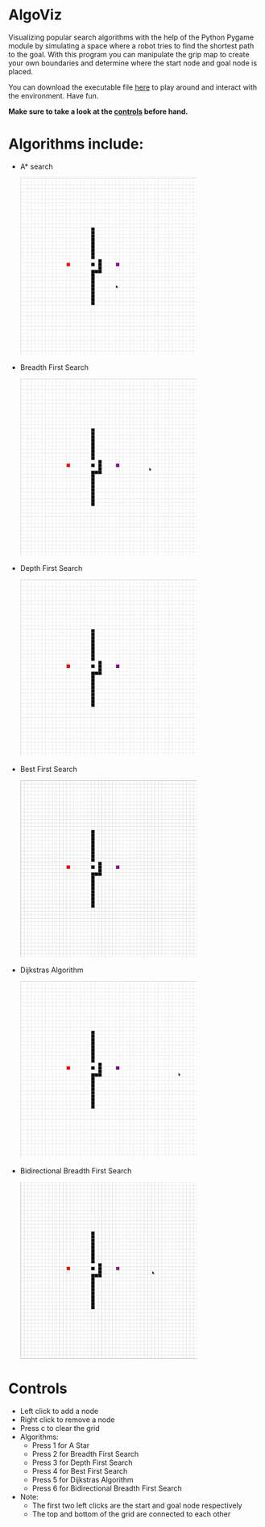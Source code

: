 # AlgoViz
Visualizing popular search algorithms with the help of the Python Pygame module by simulating a space where a robot tries to find the shortest path to the goal.
With this program you can manipulate the grip map to create your own boundaries and determine where the start node and goal node is placed.

You can download the executable file [here](https://github.com/11acm11/AlgoViz/releases/tag/v1.0) to play around and interact with the environment. Have fun.

**Make sure to take a look at the [controls](#controls) before hand.**

# Algorithms include:
  * A* search
  
    <img src="https://github.com/11acm11/AlgoViz/blob/main/Demo/A_star.gif" width="350" height="350" />
  
  * Breadth First Search

    <img src="https://github.com/11acm11/AlgoViz/blob/main/Demo/BFS.gif" width="350" height="350" />
    
   * Depth First Search 
   
      <img src="https://github.com/11acm11/AlgoViz/blob/main/Demo/DFS.gif" width="350" height="350" />
    
   * Best First Search
    
      <img src="https://github.com/11acm11/AlgoViz/blob/main/Demo/Best_First_Search.gif" width="350" height="350" />
    
   * Dijkstras Algorithm
    
      <img src="https://github.com/11acm11/AlgoViz/blob/main/Demo/Dijsktras.gif" width="350" height="350" />
    
   * Bidirectional Breadth First Search

      <img src="https://github.com/11acm11/AlgoViz/blob/main/Demo/Bidirectional.gif" width="350" height="350" />
    
# Controls
  * Left click to add a node
  * Right click to remove a node
  * Press c to clear the grid
  * Algorithms:
      * Press 1 for A Star
      * Press 2 for Breadth First Search
      * Press 3 for Depth First Search
      * Press 4 for Best First Search
      * Press 5 for Dijkstras Algorithm
      * Press 6 for Bidirectional Breadth First Search
   * Note: 
      * The first two left clicks are the start and goal node respectively
      * The top and bottom of the grid are connected to each other
    

